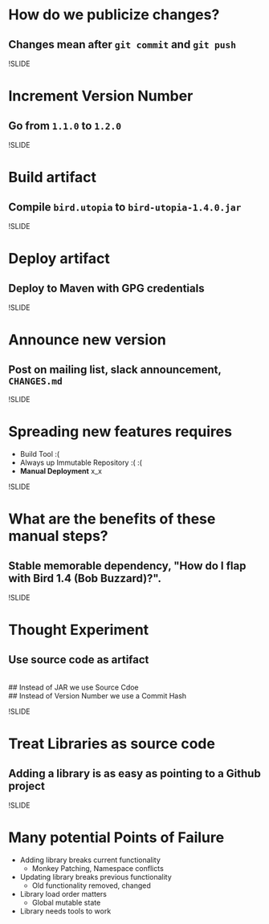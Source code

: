 
# How do we publicize changes?
## Changes mean after `git commit` and `git push`

!SLIDE

# Increment Version Number
## Go from `1.1.0` to `1.2.0`

!SLIDE

# Build artifact
## Compile `bird.utopia` to `bird-utopia-1.4.0.jar`

!SLIDE

# Deploy artifact
## Deploy to Maven with GPG credentials

!SLIDE

# Announce new version
## Post on mailing list, slack announcement, `CHANGES.md`

!SLIDE

# Spreading new features requires

* Build Tool :(
* Always up Immutable Repository :( :(
* **Manual Deployment** x_x

!SLIDE

# What are the benefits of these manual steps?

## Stable memorable dependency, "How do I flap with Bird 1.4 (Bob Buzzard)?".

!SLIDE

# Thought Experiment
## Use source code as artifact
<br />
## Instead of JAR we use Source Cdoe
<br />
## Instead of Version Number we use a Commit Hash

!SLIDE

# Treat Libraries as source code
## Adding a library is as easy as pointing to a Github project

!SLIDE

# Many potential Points of Failure
* Adding library breaks current functionality
    * Monkey Patching, Namespace conflicts
* Updating library breaks previous functionality
    * Old functionality removed, changed
* Library load order matters
    * Global mutable state
* Library needs tools to work
